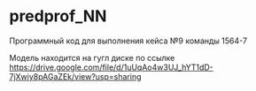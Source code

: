 # predprof_NN
Программный код для выполнения кейса №9 команды 1564-7


Модель находится на гугл диске по ссылке 
https://drive.google.com/file/d/1uUqAo4w3UJ_hYT1dD-7jXwiy8pAGaZEk/view?usp=sharing
